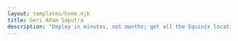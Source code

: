 ```yaml
---
layout: templates/home.njk
title: Geri Adam Saputra
description: "Deploy in minutes, not months; get all the Equinix locations, clouds and partners - without the hardware holdups."
---
```

